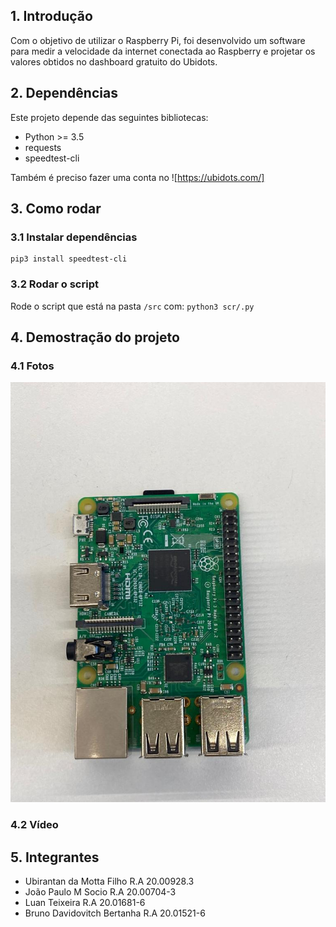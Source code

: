 
## 1. Introdução

Com o objetivo de utilizar o Raspberry Pi, foi desenvolvido um software para medir a velocidade da internet conectada ao Raspberry e projetar os valores obtidos no dashboard gratuito do Ubidots.

## 2. Dependências

Este projeto depende das seguintes bibliotecas:

- Python >= 3.5
- requests
- speedtest-cli

Também é preciso fazer uma conta no ![https://ubidots.com/]

## 3. Como rodar

### 3.1 Instalar dependências

``` 
pip3 install speedtest-cli

```

### 3.2 Rodar o script

Rode o script que está na pasta ```/src```  com: ```python3 scr/.py```

## 4. Demostração do projeto

### 4.1 Fotos

![alt text](./content/rasp.jpeg)

### 4.2 Vídeo


## 5. Integrantes

- Ubirantan da Motta Filho R.A 20.00928.3
- João Paulo M Socio R.A 20.00704-3
- Luan Teixeira R.A 20.01681-6
- Bruno Davidovitch Bertanha R.A 20.01521-6